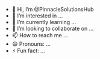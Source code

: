 - 👋 Hi, I’m @PinnacleSolutionsHub
- 👀 I’m interested in ...
- 🌱 I’m currently learning ...
- 💞️ I’m looking to collaborate on ...
- 📫 How to reach me ...
- 😄 Pronouns: ...
- ⚡ Fun fact: ...

<!---
PinnacleSolutionsHub/PinnacleSolutionsHub is a ✨ special ✨ repository because its `README.md` (this file) appears on your GitHub profile.
You can click the Preview link to take a look at your changes.
--->
